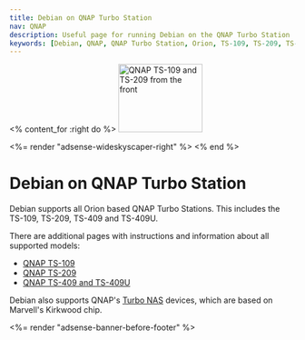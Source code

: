 ```yaml
---
title: Debian on QNAP Turbo Station
nav: QNAP
description: Useful page for running Debian on the QNAP Turbo Station
keywords: [Debian, QNAP, QNAP Turbo Station, Orion, TS-109, TS-209, TS-409]
---
```


<% content_for :right do %>
<img src = "images/r_ts109_ts209_front.jpg" class="border" alt="QNAP TS-109 and TS-209 from the front" width="148" height="120" />

<%= render "adsense-wideskyscaper-right" %>
<% end %>

<h1>Debian on QNAP Turbo Station</h1>

Debian supports all Orion based QNAP Turbo Stations.  This includes the
TS-109, TS-209, TS-409 and TS-409U.

There are additional pages with instructions and information about all
supported models:

<ul>
<li><a href = "ts-109/">QNAP TS-109</a></li>
<li><a href = "ts-209/">QNAP TS-209</a></li>
<li><a href = "ts-409/">QNAP TS-409 and TS-409U</a></li>
</ul>

Debian also supports QNAP's <a href = "../../kirkwood/qnap/">Turbo NAS</a>
devices, which are based on Marvell's Kirkwood chip.

<div class="bbf">
<%= render "adsense-banner-before-footer" %>
</div>

